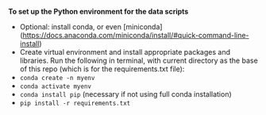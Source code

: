 <b>To set up the Python environment for the data scripts</b>
<br>
- Optional: install conda, or even [miniconda] (https://docs.anaconda.com/miniconda/install/#quick-command-line-install)
- Create virtual environment and install appropriate packages and libraries. Run the following in terminal, with current directory as the base of this repo (which is for the requirements.txt file):
- `conda create -n myenv`
- `conda activate myenv`
- `conda install pip` (necessary if not using full conda installation)
- `pip install -r requirements.txt`
